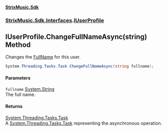 #### [StrixMusic.Sdk](./index.md 'index')
### [StrixMusic.Sdk.Interfaces](./StrixMusic-Sdk-Interfaces.md 'StrixMusic.Sdk.Interfaces').[IUserProfile](./StrixMusic-Sdk-Interfaces-IUserProfile.md 'StrixMusic.Sdk.Interfaces.IUserProfile')
## IUserProfile.ChangeFullNameAsync(string) Method
Changes the [FullName](./StrixMusic-Sdk-Interfaces-IUserProfile-FullName.md 'StrixMusic.Sdk.Interfaces.IUserProfile.FullName') for this user.  
```csharp
System.Threading.Tasks.Task ChangeFullNameAsync(string fullname);
```
#### Parameters
<a name='StrixMusic-Sdk-Interfaces-IUserProfile-ChangeFullNameAsync(string)-fullname'></a>
`fullname` [System.String](https://docs.microsoft.com/en-us/dotnet/api/System.String 'System.String')  
The full name.  
  
#### Returns
[System.Threading.Tasks.Task](https://docs.microsoft.com/en-us/dotnet/api/System.Threading.Tasks.Task 'System.Threading.Tasks.Task')  
A [System.Threading.Tasks.Task](https://docs.microsoft.com/en-us/dotnet/api/System.Threading.Tasks.Task 'System.Threading.Tasks.Task') representing the asynchronous operation.  
